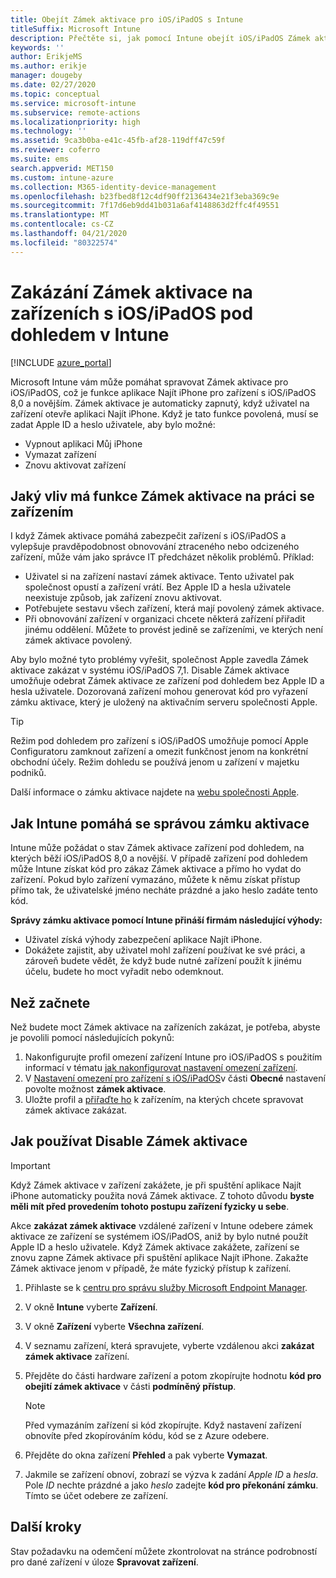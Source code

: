 ```yaml
---
title: Obejít Zámek aktivace pro iOS/iPadOS s Intune
titleSuffix: Microsoft Intune
description: Přečtěte si, jak pomocí Intune obejít iOS/iPadOS Zámek aktivace pro přístup k uzamčeným zařízením.
keywords: ''
author: ErikjeMS
ms.author: erikje
manager: dougeby
ms.date: 02/27/2020
ms.topic: conceptual
ms.service: microsoft-intune
ms.subservice: remote-actions
ms.localizationpriority: high
ms.technology: ''
ms.assetid: 9ca3b0ba-e41c-45fb-af28-119dff47c59f
ms.reviewer: coferro
ms.suite: ems
search.appverid: MET150
ms.custom: intune-azure
ms.collection: M365-identity-device-management
ms.openlocfilehash: b23fbed8f12c4df90ff2136434e21f3eba369c9e
ms.sourcegitcommit: 7f17d6eb9dd41b031a6af4148863d2ffc4f49551
ms.translationtype: MT
ms.contentlocale: cs-CZ
ms.lasthandoff: 04/21/2020
ms.locfileid: "80322574"
---
```

# <a name="disable-activation-lock-on-supervised-iosipados-devices-with-intune"></a>Zakázání Zámek aktivace na zařízeních s iOS/iPadOS pod dohledem v Intune


[!INCLUDE [azure_portal](../includes/azure_portal.md)]

Microsoft Intune vám může pomáhat spravovat Zámek aktivace pro iOS/iPadOS, což je funkce aplikace Najít iPhone pro zařízení s iOS/iPadOS 8,0 a novějším. Zámek aktivace je automaticky zapnutý, když uživatel na zařízení otevře aplikaci Najít iPhone. Když je tato funkce povolená, musí se zadat Apple ID a heslo uživatele, aby bylo možné:

- Vypnout aplikaci Můj iPhone
- Vymazat zařízení
- Znovu aktivovat zařízení

## <a name="how-activation-lock-affects-you"></a>Jaký vliv má funkce Zámek aktivace na práci se zařízením

I když Zámek aktivace pomáhá zabezpečit zařízení s iOS/iPadOS a vylepšuje pravděpodobnost obnovování ztraceného nebo odcizeného zařízení, může vám jako správce IT předcházet několik problémů. Příklad:

- Uživatel si na zařízení nastaví zámek aktivace. Tento uživatel pak společnost opustí a zařízení vrátí. Bez Apple ID a hesla uživatele neexistuje způsob, jak zařízení znovu aktivovat.
- Potřebujete sestavu všech zařízení, která mají povolený zámek aktivace.
- Při obnovování zařízení v organizaci chcete některá zařízení přiřadit jinému oddělení. Můžete to provést jedině se zařízeními, ve kterých není zámek aktivace povolený.

Aby bylo možné tyto problémy vyřešit, společnost Apple zavedla Zámek aktivace zakázat v systému iOS/iPadOS 7,1. Disable Zámek aktivace umožňuje odebrat Zámek aktivace ze zařízení pod dohledem bez Apple ID a hesla uživatele. Dozorovaná zařízení mohou generovat kód pro vyřazení zámku aktivace, který je uložený na aktivačním serveru společnosti Apple.

>[!TIP]
>Režim pod dohledem pro zařízení s iOS/iPadOS umožňuje pomocí Apple Configuratoru zamknout zařízení a omezit funkčnost jenom na konkrétní obchodní účely. Režim dohledu se používá jenom u zařízení v majetku podniků.

Další informace o zámku aktivace najdete na [webu společnosti Apple](https://support.apple.com/HT201365).

## <a name="how-intune-helps-you-manage-activation-lock"></a>Jak Intune pomáhá se správou zámku aktivace
Intune může požádat o stav Zámek aktivace zařízení pod dohledem, na kterých běží iOS/iPadOS 8,0 a novější. V případě zařízení pod dohledem může Intune získat kód pro zákaz Zámek aktivace a přímo ho vydat do zařízení. Pokud bylo zařízení vymazáno, můžete k němu získat přístup přímo tak, že uživatelské jméno necháte prázdné a jako heslo zadáte tento kód.

**Správy zámku aktivace pomocí Intune přináší firmám následující výhody:**

- Uživatel získá výhody zabezpečení aplikace Najít iPhone.
- Dokážete zajistit, aby uživatel mohl zařízení používat ke své práci, a zároveň budete vědět, že když bude nutné zařízení použít k jinému účelu, budete ho moct vyřadit nebo odemknout.

## <a name="before-you-start"></a>Než začnete
Než budete moct Zámek aktivace na zařízeních zakázat, je potřeba, abyste je povolili pomocí následujících pokynů:

1. Nakonfigurujte profil omezení zařízení Intune pro iOS/iPadOS s použitím informací v tématu [jak nakonfigurovat nastavení omezení zařízení](../configuration/device-restrictions-configure.md).
2. V [Nastavení omezení pro zařízení s iOS/iPadOS](../configuration/device-restrictions-ios.md)v části **Obecné** nastavení povolte možnost **zámek aktivace**.
3. Uložte profil a [přiřaďte ho](../configuration/device-profile-assign.md) k zařízením, na kterých chcete spravovat zámek aktivace zakázat.


## <a name="how-to-use-disable-activation-lock"></a>Jak používat Disable Zámek aktivace

>[!IMPORTANT]
>Když Zámek aktivace v zařízení zakážete, je při spuštění aplikace Najít iPhone automaticky použita nová Zámek aktivace. Z tohoto důvodu **byste měli mít před provedením tohoto postupu zařízení fyzicky u sebe**.

Akce **zakázat zámek aktivace** vzdálené zařízení v Intune odebere zámek aktivace ze zařízení se systémem iOS/iPadOS, aniž by bylo nutné použít Apple ID a heslo uživatele. Když Zámek aktivace zakážete, zařízení se znovu zapne Zámek aktivace při spuštění aplikace Najít iPhone. Zakažte Zámek aktivace jenom v případě, že máte fyzický přístup k zařízení.

1. Přihlaste se k [centru pro správu služby Microsoft Endpoint Manager](https://go.microsoft.com/fwlink/?linkid=2109431).
3. V okně **Intune** vyberte **Zařízení**.
4. V okně **Zařízení** vyberte **Všechna zařízení**.
5. V seznamu zařízení, která spravujete, vyberte vzdálenou akci **zakázat zámek aktivace** zařízení.
6. Přejděte do části hardware zařízení a potom zkopírujte hodnotu **kód pro obejití zámek aktivace** v části **podmíněný přístup**.

    >[!NOTE]
    >Před vymazáním zařízení si kód zkopírujte. Když nastavení zařízení obnovíte před zkopírováním kódu, kód se z Azure odebere.

7. Přejděte do okna zařízení **Přehled** a pak vyberte **Vymazat**.
8. Jakmile se zařízení obnoví, zobrazí se výzva k zadání *Apple ID* a *hesla*. Pole *ID* nechte prázdné a jako *heslo* zadejte **kód pro překonání zámku**. Tímto se účet odebere ze zařízení. 


## <a name="next-steps"></a>Další kroky

Stav požadavku na odemčení můžete zkontrolovat na stránce podrobností pro dané zařízení v úloze **Spravovat zařízení**.
